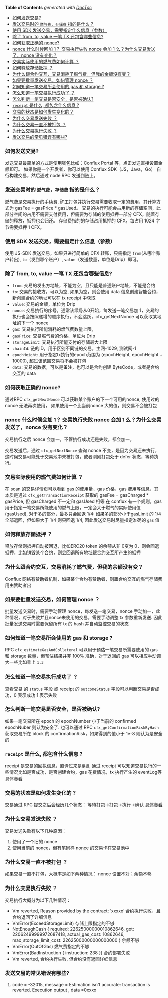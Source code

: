 **Table of Contents**  *generated with [DocToc](https://github.com/thlorenz/doctoc)*

- [如何发送交易?](#%E5%A6%82%E4%BD%95%E5%8F%91%E9%80%81%E4%BA%A4%E6%98%93)
- [发送交易时的 `燃气费`，`存储费` 指的是什么？](#%E5%8F%91%E9%80%81%E4%BA%A4%E6%98%93%E6%97%B6%E7%9A%84-%E7%87%83%E6%B0%94%E8%B4%B9%E5%AD%98%E5%82%A8%E8%B4%B9-%E6%8C%87%E7%9A%84%E6%98%AF%E4%BB%80%E4%B9%88)
- [使用 SDK 发送交易，需要指定什么信息（参数）](#%E4%BD%BF%E7%94%A8-sdk-%E5%8F%91%E9%80%81%E4%BA%A4%E6%98%93%E9%9C%80%E8%A6%81%E6%8C%87%E5%AE%9A%E4%BB%80%E4%B9%88%E4%BF%A1%E6%81%AF%E5%8F%82%E6%95%B0)
- [除了 from, to, value 一笔 TX 还包含哪些信息?](#%E9%99%A4%E4%BA%86-from-to-value-%E4%B8%80%E7%AC%94-tx-%E8%BF%98%E5%8C%85%E5%90%AB%E5%93%AA%E4%BA%9B%E4%BF%A1%E6%81%AF)
- [如何获取正确的 nonce?](#%E5%A6%82%E4%BD%95%E8%8E%B7%E5%8F%96%E6%AD%A3%E7%A1%AE%E7%9A%84-nonce)
- [nonce 什么时候回加 1？ 交易执行失败 nonce 会加 1 么？为什么交易发送了，nonce 没有变化？](#nonce-%E4%BB%80%E4%B9%88%E6%97%B6%E5%80%99%E5%9B%9E%E5%8A%A0-1-%E4%BA%A4%E6%98%93%E6%89%A7%E8%A1%8C%E5%A4%B1%E8%B4%A5-nonce-%E4%BC%9A%E5%8A%A0-1-%E4%B9%88%E4%B8%BA%E4%BB%80%E4%B9%88%E4%BA%A4%E6%98%93%E5%8F%91%E9%80%81%E4%BA%86nonce-%E6%B2%A1%E6%9C%89%E5%8F%98%E5%8C%96)
- [交易实际使用的燃气费如何计算 ？](#%E4%BA%A4%E6%98%93%E5%AE%9E%E9%99%85%E4%BD%BF%E7%94%A8%E7%9A%84%E7%87%83%E6%B0%94%E8%B4%B9%E5%A6%82%E4%BD%95%E8%AE%A1%E7%AE%97-)
- [如何释放存储抵押 ？](#%E5%A6%82%E4%BD%95%E9%87%8A%E6%94%BE%E5%AD%98%E5%82%A8%E6%8A%B5%E6%8A%BC-)
- [为什么跟合约交互，交易消耗了燃气费，但我的余额没有变？](#%E4%B8%BA%E4%BB%80%E4%B9%88%E8%B7%9F%E5%90%88%E7%BA%A6%E4%BA%A4%E4%BA%92%E4%BA%A4%E6%98%93%E6%B6%88%E8%80%97%E4%BA%86%E7%87%83%E6%B0%94%E8%B4%B9%E4%BD%86%E6%88%91%E7%9A%84%E4%BD%99%E9%A2%9D%E6%B2%A1%E6%9C%89%E5%8F%98)
- [如果要批量发送交易，如何管理 nonce ？](#%E5%A6%82%E6%9E%9C%E8%A6%81%E6%89%B9%E9%87%8F%E5%8F%91%E9%80%81%E4%BA%A4%E6%98%93%E5%A6%82%E4%BD%95%E7%AE%A1%E7%90%86-nonce-)
- [如何知道一笔交易所会使用的 gas 和 storage ?](#%E5%A6%82%E4%BD%95%E7%9F%A5%E9%81%93%E4%B8%80%E7%AC%94%E4%BA%A4%E6%98%93%E6%89%80%E4%BC%9A%E4%BD%BF%E7%94%A8%E7%9A%84-gas-%E5%92%8C-storage-)
- [怎么知道一笔交易执行成功了 ？](#%E6%80%8E%E4%B9%88%E7%9F%A5%E9%81%93%E4%B8%80%E7%AC%94%E4%BA%A4%E6%98%93%E6%89%A7%E8%A1%8C%E6%88%90%E5%8A%9F%E4%BA%86-)
- [怎么判断一笔交易是否安全，是否被确认?](#%E6%80%8E%E4%B9%88%E5%88%A4%E6%96%AD%E4%B8%80%E7%AC%94%E4%BA%A4%E6%98%93%E6%98%AF%E5%90%A6%E5%AE%89%E5%85%A8%E6%98%AF%E5%90%A6%E8%A2%AB%E7%A1%AE%E8%AE%A4)
- [`receipt` 是什么, 都包含什么信息 ?](#receipt-%E6%98%AF%E4%BB%80%E4%B9%88-%E9%83%BD%E5%8C%85%E5%90%AB%E4%BB%80%E4%B9%88%E4%BF%A1%E6%81%AF-)
- [交易的状态是如何发生变化的？](#%E4%BA%A4%E6%98%93%E7%9A%84%E7%8A%B6%E6%80%81%E6%98%AF%E5%A6%82%E4%BD%95%E5%8F%91%E7%94%9F%E5%8F%98%E5%8C%96%E7%9A%84)
- [为什么交易发送失败 ？](#%E4%B8%BA%E4%BB%80%E4%B9%88%E4%BA%A4%E6%98%93%E5%8F%91%E9%80%81%E5%A4%B1%E8%B4%A5-)
- [为什么交易一直不被打包 ？](#%E4%B8%BA%E4%BB%80%E4%B9%88%E4%BA%A4%E6%98%93%E4%B8%80%E7%9B%B4%E4%B8%8D%E8%A2%AB%E6%89%93%E5%8C%85-)
- [为什么交易执行失败 ？](#%E4%B8%BA%E4%BB%80%E4%B9%88%E4%BA%A4%E6%98%93%E6%89%A7%E8%A1%8C%E5%A4%B1%E8%B4%A5-)
- [发送交易的常见错误有哪些?](#%E5%8F%91%E9%80%81%E4%BA%A4%E6%98%93%E7%9A%84%E5%B8%B8%E8%A7%81%E9%94%99%E8%AF%AF%E6%9C%89%E5%93%AA%E4%BA%9B)

<!-- END doctoc generated TOC please keep comment here to allow auto update -->

### 如何发送交易?

发送交易最简单的方式是使用钱包比如：Conflux Portal 等，点击发送直接设置金额即可。
如果你是一个开发者，你可以使用 Conflux SDK（JS，Java，Go） 自行构建交易，然后通过 node RPC 发送到链上。

### 发送交易时的 `燃气费`，`存储费` 指的是什么？

燃气费是交易执行的手续费, 矿工打包并执行交易需要收取一定的费用，其计算方式为 gasFee = gasPrice * gasUsed。
交易的执行可能会占用新的存储空间，此部分空间的占用不需要支付费用，但需要为存储的使用抵押一部分 CFX，随着存储的释放，抵押也会归还。
存储费指的的存储占用抵押的 CFX，每占用 1024 字节需要抵押 1 CFX。

### 使用 SDK 发送交易，需要指定什么信息（参数）

使用 JS-SDK 发送交易，如果只进行简单的 CFX 转账，只需指定 `from`(从哪个账户转出), `to`（发到哪个账户）, `value`（发送数量，单位是Drip）即可。

### 除了 from, to, value 一笔 TX 还包含哪些信息?

* `from`: 交易的发出方地址，不能为空，且只能是普通账户地址，不能是合约
* `to`: 交易的接收方，可以为空, 如果为空，则会使用 data 信息创建智能合约，新创建合约的地址可以在 tx receipt 中获取
* `value`: 交易的金额，单位为 Drip
* `nonce`: 交易执行的序号，通常该续号从0开始，每发送一笔交易加 1，交易的执行也会按照递增的顺序执行，不会跳跃，cfx_getNextNonce 可以获取某地址的下一个 nonce
* `gas`: 交易执行所能消耗的燃气费数量上限，
* `gasPrice`: 交易燃气费的价格，单位为 Drip
* `storageLimit`: 交易执行所能支付的存储最大上限
* `chainId`: 链的ID，用于区别不同链的交易，主网-1029, 测试网-1
* `epochHeight`: 用于指定tx执行的epoch范围为 (epochHeight, epochHeight + 10000), 超过该范围交易将不会被打包
* `data`: 交易的数据，可以是备注，也可以是合约创建 ByteCode，或者是合约交互的 data


### 如何获取正确的 nonce?

通过RPC `cfx_getNextNonce` 可以获取某个账户的下一个可用的nonce, 使用过的nonce 无法再次使用， 如果使用一个比当前nonce 大的值，则交易不会被打包

### nonce 什么时候会加 1？ 交易执行失败 nonce 会加 1 么？为什么交易发送了，nonce 没有变化？

交易执行之后 nonce 会加一，不管执行成功还是失败，都会加一。

交易发送后，通过 `cfx_getNextNonce` 查询 nonce 不变，是因为交易还未执行，这时候交易可能处于交易池中未被打包，或者刚刚打包处于 defer 状态，等待执行。

### 交易实际使用的燃气费如何计算 ？

在 scan 的交易详情页可以看到 gas 的使用量，gas 价格，gas 费用等信息，其本质是通过 `cfx_getTransactionReceipt` 获取的
gasFee = gasCharged * gasPrice, 但 gasCharged 不一定和 gasUsed 相等
在 conflux 有一个规则，gas 用于指定一笔交易所能使用的燃气上限，一定会大于燃气的实际使用值(gasUsed), 对于多的部分，最多只会回退 1/4: 如果多的部分小于gasLimit 的 1/4 全部退回，但如果大于 1/4 
则只回退 1/4, 因此发送交易时尽量指定准确的 `gas` 值 

### 如何释放存储抵押 ？

释放存储则抵押自动被回退，比如ERC20 token 的余额从非 0变为 0，则会回退抵押，比如销毁某个合约，则会回退所有地址跟合约交互所产生的抵押

### 为什么跟合约交互，交易消耗了燃气费，但我的余额没有变？

Conflux 网络有赞助者机制，如果某个合约有赞助者，则跟合约交互的燃气存储费用由赞助者出

### 如果要批量发送交易，如何管理 nonce ？

批量发送交易时，需要手动管理 nonce，每发送一笔交易，nonce 手动加一，此种情况，对于失败并且nonce未使用的交易，需要手动调整 tx 参数重新发送.
因此批量发送交易时需要保留所有 tx 的 hash 并自动监控交易的状态

### 如何知道一笔交易所会使用的 gas 和 storage ?

RPC `cfx_estimateGasAndCollateral` 可以用于预估一笔交易所需要使用的 gas 和 storage 数量，但预估结果并非 100% 准确，对于返回的 gas 可以相应手动调大一些比如乘上 `1.3` 

### 怎么知道一笔交易执行成功了 ？

查看交易 的 `status` 字段 或 receipt 的 `outcomeStatus` 字段可以判断交易是否成功，0 表示成功 1 表示失败

### 怎么判断一笔交易是否安全，是否被确认?

如果一笔交易所在 epoch 的 epochNumber 小于当前的 confirmed epochNuber 则认为安全了.
也可以通过 RPC `cfx_getConfirmationRiskByHash` 获取交易所在 block 的 confirmationRisk，如果得到的值小于 1e-8 则认为是安全的

### `receipt` 是什么, 都包含什么信息 ?

receipt 是交易的回执信息，直译过来是`票据`, 通过 receipt 可以知道交易执行的一些情况比如是否成功，是否创建合约，gas 花费情况，tx 执行产生的 eventLog等
具体[参看](https://developer.conflux-chain.org/docs/conflux-doc/docs/json_rpc#cfx_gettransactionreceipt)

### 交易的状态是如何发生变化的？

交易通过 RPC 提交之后会经历几个状态： 等待打包->打包->执行->确认 [具体参看](https://developer.conflux-chain.org/docs/conflux-doc/docs/send_transaction#track-my-transaction)

### 为什么交易发送失败 ？

交易发送失败有以下几种原因：

1. 使用了一个旧的 nonce
2. 使用当前的 nonce，但有笔同样 nonce 的交易卡在交易池中

### 为什么交易一直不被打包 ？

如果交易一直不打包，大概率是如下两种情况： nonce 设置不对；余额不够

### 为什么交易执行失败 ？

交易执行大概分为以下几种情况：

* Vm reverted, Reason provided by the contract: ’xxxxx‘  合约执行失败，且合约返回了详细信息
* VmError(ExceedStorageLimit)  存储上限指定的不够
* NotEnoughCash { required: 22625000000010862646, got: 22062499999972687418, actual_gas_cost: 10862646, max_storage_limit_cost: 22625000000000000000 }  余额不够
* VmError(OutOfGas)  燃气费指定的不够
* VmError(BadInstruction { instruction: 238 }) 合约部署失败
* Vm reverted, 合约执行失败, 但合约没有返回详细信息

### 发送交易的常见错误有哪些?

1. code = -32015, message = Estimation isn't accurate: transaction is reverted. Execution output , data =0xxxx
